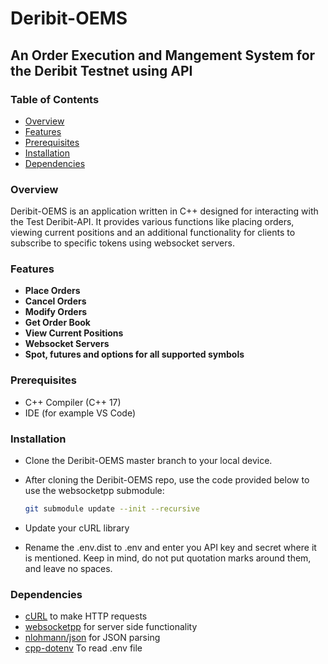 # Deribit-OEMS

## An Order Execution and Mangement System for the Deribit Testnet using API

### Table of Contents

- [Overview](#overview)
- [Features](#features)
- [Prerequisites](#prerequisites)
- [Installation](#installation)
- [Dependencies](#dependencies)

### Overview

Deribit-OEMS is an application written in C++ designed for interacting with the Test Deribit-API. It provides various functions like placing orders, viewing current positions and an additional functionality for clients to subscribe to specific tokens using websocket servers.

### Features

- **Place Orders**
- **Cancel Orders**
- **Modify Orders**
- **Get Order Book**
- **View Current Positions**
- **Websocket Servers**
- **Spot, futures and options for all supported symbols**

### Prerequisites

- C++ Compiler (C++ 17)
- IDE (for example VS Code)

### Installation

- Clone the Deribit-OEMS master branch to your local device.
- After cloning the Deribit-OEMS repo, use the code provided below to use the websocketpp submodule:

  ```bash
  git submodule update --init --recursive
  ```

- Update your cURL library
- Rename the .env.dist to .env and enter you API key and secret where it is mentioned. Keep in mind, do not put quotation marks around them, and leave no spaces.

### Dependencies

- [cURL](https://curl.se/) to make HTTP requests
- [websocketpp](https://github.com/zaphoyd/websocketpp/tree/1b11fd301531e6df35a6107c1e8665b1e77a2d8e) for server side functionality
- [nlohmann/json](https://github.com/nlohmann/json) for JSON parsing
- [cpp-dotenv](https://github.com/adeharo9/cpp-dotenv) To read .env file
